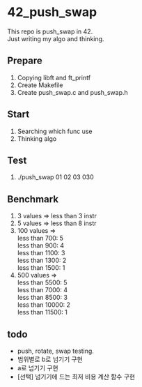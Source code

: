 # 42_push_swap
This repo is push_swap in 42.  
Just writing my algo and thinking.  

## Prepare
1. Copying libft and ft_printf
2. Create Makefile
3. Create push_swap.c and push_swap.h

## Start
1. Searching which func use
2. Thinking algo

## Test
1. ./push_swap 01 02 03 030

## Benchmark
1. 3 values => less than 3 instr
2. 5 values => less than 8 instr
3. 100 values =>  
                 less than 700: 5  
                 less than 900: 4  
                 less than 1100: 3  
                 less than 1300: 2  
                 less than 1500: 1  
4. 500 values =>  
                 less than 5500: 5  
                 less than 7000: 4  
                 less than 8500: 3  
                 less than 10000: 2  
                 less than 11500: 1  

## todo
- push, rotate, swap testing.
- 범위별로 b로 넘기기 구현
- a로 넘기기 구현
- [선택] 넘기기에 드는 최저 비용 계산 함수 구현
